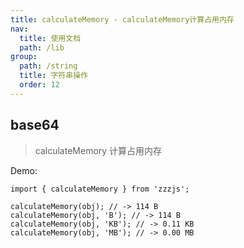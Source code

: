 ```yaml
---
title: calculateMemory - calculateMemory计算占用内存
nav:
  title: 使用文档
  path: /lib
group:
  path: /string
  title: 字符串操作
  order: 12
---
```


## base64

> calculateMemory 计算占用内存

Demo:

```tsx | pure
import { calculateMemory } from 'zzzjs';

calculateMemory(obj); // -> 114 B
calculateMemory(obj, 'B'); // -> 114 B
calculateMemory(obj, 'KB'); // -> 0.11 KB
calculateMemory(obj, 'MB'); // -> 0.00 MB
```
